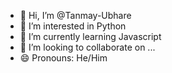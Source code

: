 - 👋 Hi, I’m @Tanmay-Ubhare
- 👀 I’m interested in Python
- 🌱 I’m currently learning Javascript
- 💞️ I’m looking to collaborate on ...
- 😄 Pronouns: He/Him
